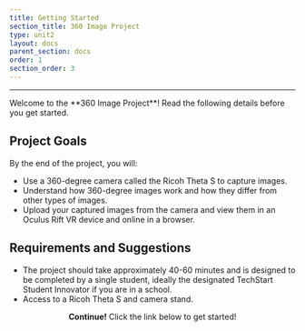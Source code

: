 ```yaml
---
title: Getting Started
section_title: 360 Image Project
type: unit2
layout: docs
parent_section: docs
order: 1
section_order: 3
---
```

<hr>
Welcome to the **360 Image Project**! Read the following details before you get started.

## Project Goals
By the end of the project, you will:
* Use a 360-degree camera called the Ricoh Theta S to capture images.
* Understand how 360-degree images work and how they differ from other types of images.
* Upload your captured images from the camera and view them in an Oculus Rift VR device and online in a browser.

## Requirements and Suggestions
* The project should take approximately 40-60 minutes and is designed to be completed by a single student, ideally the designated TechStart Student Innovator if you are in a school.
* Access to a Ricoh Theta S and camera stand.

<div class="alert_green" style="text-align:center">
  <strong>Continue!</strong> Click the link below to get started!
</div>

